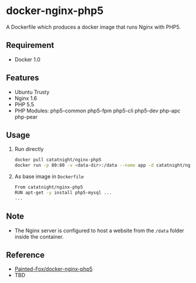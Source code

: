 docker-nginx-php5
==========

 A Dockerfile which produces a docker image that runs Nginx with PHP5.

## Requirement
+ Docker 1.0

## Features
+ Ubuntu Trusty
+ Nginx 1.6
+ PHP 5.5
+ PHP Modules: php5-common php5-fpm php5-cli php5-dev php-apc php-pear

## Usage
1. Run directly

	```bash
	docker pull catatnight/nginx-php5
	docker run -p 80:80 -v <data-dir>:/data --name app -d catatnight/nginx-php5
	```
2. As base image in `Dockerfile`

	```bash
	From catatnight/nginx-php5
	RUN apt-get -y install php5-mysql ...
	...
	```

## Note
+ The Nginx server is configured to host a website from the `/data` folder inside the container.

## Reference
+ [Painted-Fox/docker-nginx-php5](https://github.com/Painted-Fox/docker-nginx-php5)
+ TBD
